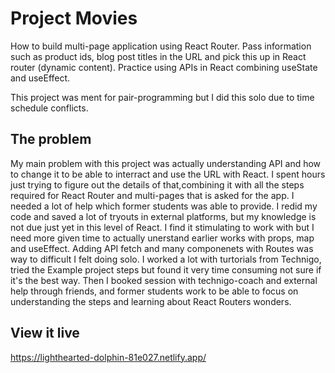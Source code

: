 # Project Movies

How to build multi-page application using React Router. Pass information such as product ids, blog post titles in the URL and pick this up in React router (dynamic content). Practice using APIs in React combining useState and useEffect. 

This project was ment for pair-programming but I did this solo due to time schedule conflicts. 

## The problem
My main problem with this project was actually understanding API and how to change it to be able to interract and use the URL with React. I spent hours just trying to figure out the details of that,combining it with all the steps required for React Router and multi-pages that is asked for the app. 
I needed a lot of help which former students was able to provide. I redid my code and saved a lot of tryouts in external platforms, but my knowledge is not due just yet in this level of React. I find it stimulating to work with but I need more given time to actually unerstand earlier works with props, map and useEffect. Adding API fetch and many componenets with Routes was way to difficult I felt doing solo. 
I worked a lot with turtorials from Technigo, tried the Example project steps but found it very time consuming not sure if it's the best way. Then I booked session with technigo-coach and external help through friends, and former students work to be able to focus on understanding the steps and learning about React Routers wonders.

## View it live

https://lighthearted-dolphin-81e027.netlify.app/
